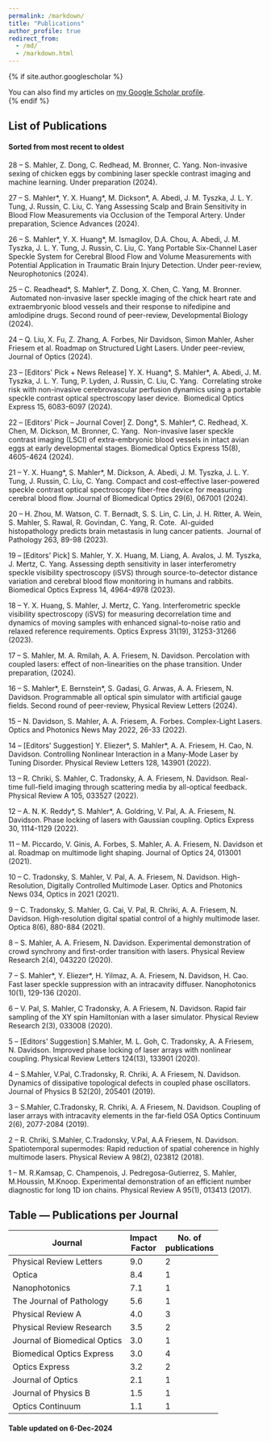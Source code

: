 ```yaml
---
permalink: /markdown/
title: "Publications"
author_profile: true
redirect_from: 
  - /md/
  - /markdown.html
---
```


{% if site.author.googlescholar %}
 <div class="wordwrap">You can also find my articles on <a href="{{site.author.googlescholar}}">my Google Scholar profile</a>.</div>
{% endif %}
  
## List of Publications 
#### Sorted from most recent to oldest
28 – S. Mahler, Z. Dong, C. Redhead, M. Bronner, C. Yang. Non-invasive sexing of chicken eggs by combining laser speckle contrast imaging and machine learning. Under preparation (2024).

27 – S. Mahler*, Y. X. Huang*, M. Dickson*, A. Abedi, J. M. Tyszka, J. L. Y. Tung, J. Russin, C. Liu, C. Yang Assessing Scalp and Brain Sensitivity in Blood Flow Measurements via Occlusion of the Temporal Artery. Under preparation, Science Advances (2024).

26 – S. Mahler*, Y. X. Huang*, M. Ismagilov, D.A. Chou, A. Abedi, J. M. Tyszka, J. L. Y. Tung, J. Russin, C. Liu, C. Yang Portable Six-Channel Laser Speckle System for Cerebral Blood Flow and Volume Measurements with Potential Application in Traumatic Brain Injury Detection. Under peer-review, Neurophotonics (2024).

25 – C. Readhead*, S. Mahler*, Z. Dong, X. Chen, C. Yang, M. Bronner.  Automated non-invasive laser speckle imaging of the chick heart rate and extraembryonic blood vessels and their response to nifedipine and amlodipine drugs. Second round of peer-review, Developmental Biology (2024).

24 – Q. Liu, X. Fu, Z. Zhang, A. Forbes, Nir Davidson, Simon Mahler, Asher Friesem et al. Roadmap on Structured Light Lasers. Under peer-review, Journal of Optics (2024).

23 – [Editors' Pick + News Release] Y. X. Huang*, S. Mahler*, A. Abedi, J. M. Tyszka, J. L. Y. Tung, P. Lyden, J. Russin, C. Liu, C. Yang.  Correlating stroke risk with non-invasive cerebrovascular perfusion dynamics using a portable speckle contrast optical spectroscopy laser device.  Biomedical Optics Express 15, 6083-6097 (2024).

22 – [Editors' Pick – Journal Cover] Z. Dong*, S. Mahler*, C. Redhead, X. Chen, M. Dickson, M. Bronner, C. Yang.  Non-invasive laser speckle contrast imaging (LSCI) of extra-embryonic blood vessels in intact avian eggs at early developmental stages. Biomedical Optics Express 15(8), 4605-4624 (2024).

21 – Y. X. Huang*, S. Mahler*, M. Dickson, A. Abedi, J. M. Tyszka, J. L. Y. Tung, J. Russin, C. Liu, C. Yang. Compact and cost-effective laser-powered speckle contrast optical spectroscopy fiber-free device for measuring cerebral blood flow. Journal of Biomedical Optics 29(6), 067001 (2024).

20 – H. Zhou, M. Watson, C. T. Bernadt, S. S. Lin, C. Lin, J. H. Ritter, A. Wein, S. Mahler, S. Rawal, R. Govindan, C. Yang, R. Cote.  AI-guided histopathology predicts brain metastasis in lung cancer patients.  Journal of Pathology 263, 89-98 (2023). 

19 – [Editors' Pick] S. Mahler, Y. X. Huang, M. Liang, A. Avalos, J. M. Tyszka, J. Mertz, C. Yang. Assessing depth sensitivity in laser interferometry speckle visibility spectroscopy (iSVS) through source-to-detector distance variation and cerebral blood flow monitoring in humans and rabbits. Biomedical Optics Express 14, 4964-4978 (2023).

18 – Y. X. Huang, S. Mahler, J. Mertz, C. Yang. Interferometric speckle visibility spectroscopy (iSVS) for measuring decorrelation time and dynamics of moving samples with enhanced signal-to-noise ratio and relaxed reference requirements. Optics Express 31(19), 31253-31266 (2023).

17 – S. Mahler, M. A. Rmilah, A. A. Friesem, N. Davidson. Percolation with coupled lasers: effect of non-linearities on the phase transition. Under preparation, (2024).

16 – S. Mahler*, E. Bernstein*, S. Gadasi, G. Arwas, A. A. Friesem, N. Davidson. Programmable all optical spin simulator with artificial gauge fields. Second round of peer-review, Physical Review Letters (2024).

15 – N. Davidson, S. Mahler, A. A. Friesem, A. 
Forbes. Complex-Light Lasers. Optics and Photonics News May 2022, 26-33 (2022).

14 – [Editors' Suggestion] Y. Eliezer*, S. Mahler*, A. A. Friesem, H. Cao, N. Davidson. Controlling Nonlinear Interaction in a Many-Mode Laser by Tuning Disorder. Physical Review Letters 128, 143901 (2022).

13 – R. Chriki, S. Mahler, C. Tradonsky, A. A. Friesem, N. Davidson. Real-time full-field imaging through scattering media by all-optical feedback. Physical Review A 105, 033527 (2022).

12 – A. N. K. Reddy*, S. Mahler*, A. Goldring, V. Pal, A. A. Friesem, N. Davidson. Phase locking of lasers with Gaussian coupling. Optics Express 30, 1114-1129 (2022).

11 – M. Piccardo, V. Ginis, A. Forbes, S. Mahler, A. A. Friesem, N. Davidson et al. Roadmap on multimode light shaping. Journal of Optics 24, 013001 (2021).

10 – C. Tradonsky, S. Mahler, V. Pal, A. A. Friesem, N. Davidson. High-Resolution, Digitally Controlled Multimode Laser. Optics and Photonics News 034, Optics in 2021
(2021).

9 – C. Tradonsky, S. Mahler, G. Cai, V. Pal, R. Chriki, A. A. Friesem, N. Davidson. High-resolution digital spatial control of a highly multimode laser. Optica 8(6), 880-884 (2021).

8 – S. Mahler, A. A. Friesem, N. Davidson. Experimental demonstration of crowd synchrony and first-order transition with lasers. Physical Review Research 2(4), 043220 (2020).

7 – S. Mahler*, Y. Eliezer*, H. Yilmaz, A. A. Friesem, N. Davidson, H. Cao. Fast laser speckle suppression with an intracavity diffuser. Nanophotonics 10(1), 129-136 (2020).

6 – V. Pal, S. Mahler, C Tradonsky, A. A Friesem, N. Davidson. Rapid fair sampling of the XY spin Hamiltonian with a laser simulator.
Physical Review Research 2(3), 033008 (2020).

5 – [Editors' Suggestion] S.Mahler, M. L. Goh, C. Tradonsky, A. A Friesem, N. Davidson. Improved phase locking of laser arrays with nonlinear coupling. Physical Review Letters 124(13), 133901 (2020). 

4 – S.Mahler, V.Pal, C.Tradonsky, R. Chriki, A. A Friesem, N.
Davidson. Dynamics of dissipative topological defects in coupled phase oscillators. Journal of Physics B 52(20), 205401 (2019).

3 – S.Mahler, C.Tradonsky, R. Chriki, A. A Friesem, N. Davidson. Coupling of laser arrays with intracavity elements in the
far-field OSA Optics Continuum 2(6), 2077-2084 (2019). 

2 – R. Chriki, S.Mahler, C.Tradonsky, V.Pal, A.A Friesem, N.
Davidson. Spatiotemporal supermodes: Rapid
reduction of spatial coherence in highly multimode lasers. Physical Review A 98(2), 023812 (2018).

1 – M. R.Kamsap, C. Champenois, J. Pedregosa-Gutierrez, S. Mahler,
M.Houssin, M.Knoop. Experimental
demonstration of an efficient number diagnostic for long 1D ion chains. Physical Review A
95(1), 013413 (2017).


## Table — Publications per Journal

| Journal                            | Impact <br> Factor   | No. of <br> publications|
| --------                           | ------               | --- |
| Physical Review Letters            | 9.0                  | 2   |
| Optica                             | 8.4                  | 1   |
| Nanophotonics                      | 7.1                  | 1   |
| The Journal of Pathology           | 5.6                  | 1   |
| Physical Review A                  | 4.0                  | 3   |
| Physical Review Research           | 3.5                  | 2   |
| Journal of Biomedical Optics       | 3.0                  | 1   |
| Biomedical Optics Express          | 3.0                  | 4   |
| Optics Express                     | 3.2                  | 2   |
| Journal of Optics                  | 2.1                  | 1   |
| Journal of Physics B               | 1.5                  | 1   |
| Optics Continuum                   | 1.1                  | 1   |

#### Table updated on 6-Dec-2024





